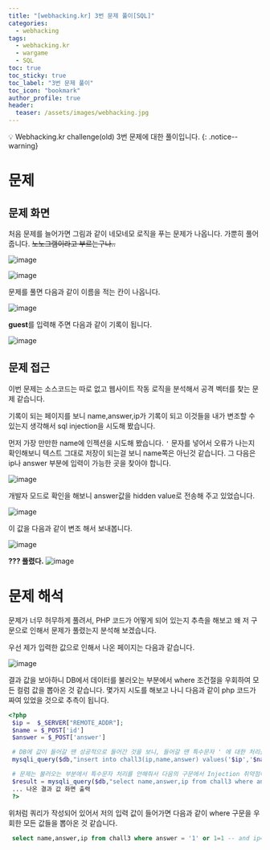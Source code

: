```yaml
---
title: "[webhacking.kr] 3번 문제 풀이[SQL]"
categories:
  - webhacking
tags:
  - webhacking.kr
  - wargame
  - SQL
toc: true
toc_sticky: true
toc_label: "3번 문제 풀이"
toc_icon: "bookmark"
author_profile: true
header:
  teaser: /assets/images/webhacking.jpg
---
```


💡 Webhacking.kr challenge(old) 3번 문제에 대한 풀이입니다.
{: .notice--warning}

# 문제

## 문제 화면
 처음 문제를 늘어가면 그림과 같이 네모네모 로직을 푸는 문제가 나옵니다. 가뿐히 풀어줍니다. ~~노노그램이라고 부르는구나..~~

  ![image](https://user-images.githubusercontent.com/33647663/149819286-8bb47c21-fb38-4f1b-b32e-58188f88a5d1.png)

  ![image](https://user-images.githubusercontent.com/33647663/149819476-ac694936-31e5-419b-9a3f-844145b55a24.png)

 문제를 풀면 다음과 같이 이름을 적는 칸이 나옵니다.

 ![image](https://user-images.githubusercontent.com/33647663/149819580-e13ce8c5-d9dd-4755-b78f-e89c6d08cd13.png)

 **guest**를 입력해 주면 다음과 같이 기록이 됩니다.

 ![image](https://user-images.githubusercontent.com/33647663/149819821-bdb89b81-67a9-40f8-9100-601952e3ec0a.png)

## 문제 접근 
 이번 문제는 소스코드는 따로 없고 웹사이트 작동 로직을 분석해서 공격 벡터를 찾는 문제 같습니다. 

 기록이 되는 페이지를 보니 name,answer,ip가 기록이 되고 이것들을 내가 변조할 수 있는지 생각해서 sql injection을 시도해 봤습니다.

 먼저 가장 만만한 name에 인젝션을 시도해 봤습니다. ```'``` 문자를 넣어서 오류가 나는지 확인해보니 텍스트 그대로 저장이 되는걸 보니 name쪽은 아닌것 같습니다. 그 다음은 ip나 answer 부분에 입력이 가능한 곳을 찾아야 합니다.

 ![image](https://user-images.githubusercontent.com/33647663/149820001-ef174a65-943c-4345-8921-867ce61fe9a4.png)

 개발자 모드로 확인을 해보니 answer값을 hidden value로 전송해 주고 있었습니다. 

 ![image](https://user-images.githubusercontent.com/33647663/149820208-550fab5b-4cb4-4eb0-985e-0f05597ff972.png)

 이 값을 다음과 같이 변조 해서 보내봅니다.
 
 ![image](https://user-images.githubusercontent.com/33647663/149820327-c9e3a083-5f4e-4459-8df1-1706f6dce89f.png)

 **??? 풀렸다.**
 ![image](https://user-images.githubusercontent.com/33647663/149818719-86cea65f-601f-43ef-8657-7c5e7ba7302d.png)

# 문제 해석
 문제가 너무 허무하게 풀려서, PHP 코드가 어떻게 되어 있는지 추측을 해보고 왜 저 구문으로 인해서 문제가 풀렸는지 분석해 보겠습니다.

 우선 제가 입력한 값으로 인해서 나온 페이지는 다음과 같습니다.

 ![image](https://user-images.githubusercontent.com/33647663/149820628-ae0fdc84-2fbb-47a4-8e63-246af548316d.png)

 결과 값을 보아하니 DB에서 데이터를 불러오는 부분에서 where 조건절을 우회하여 모든 컬럼 값을 뽑아온 것 같습니다. 몇가지 시도를 해보고 나니 다음과 같이 php 코드가 짜여 있었을 것으로 추측이 됩니다.
 ```php
 <?php
  $ip =  $_SERVER["REMOTE_ADDR"];
  $name = $_POST['id']
  $answer = $_POST['answer']

  # DB에 값이 들어갈 땐 성공적으로 들어간 것을 보니, 들어갈 땐 특수문자 ' 에 대한 처리를 해줬다.
  mysqli_query($db,"insert into chall3(ip,name,answer) values('$ip','$name','$answer'))";

  # 문제는 불러오는 부분에서 특수문자 처리를 안해줘서 다음의 구문에서 Injection 취약점이 발생한 듯.
  $result = mysqli_query($db,"select name,answer,ip from chall3 where answer ='$answer'  and  ip='$ip'");
  ... 나온 결과 값 화면 출력	
  ?>
 ```
 위처럼 쿼리가 작성되어 있어서 저의 입력 값이 들어가면 다음과 같이 where 구문을 우회한 모든 값들을 뽑아온 것 같습니다.

 ```sql
  select name,answer,ip from chall3 where answer = '1' or 1=1 -- and ip='$ip'
 ```
